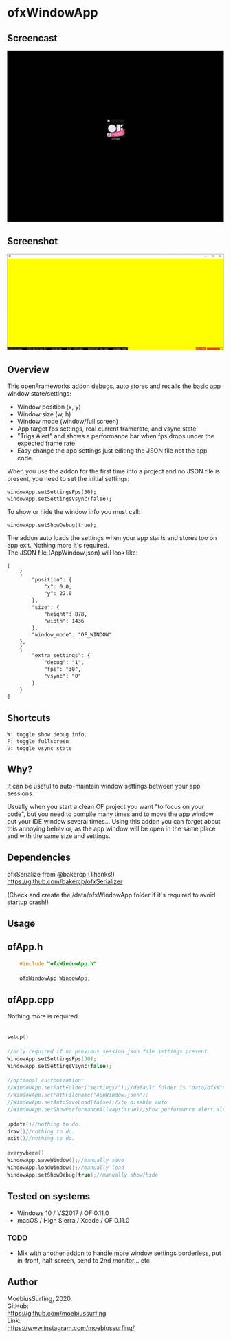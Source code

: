 # ofxWindowApp

## Screencast

![screenshot](/ofxWindowApp.gif?raw=true "MoebiusSurfing")


## Screenshot

![screenshot](/screenshot2.JPG?raw=true "MoebiusSurfing")



## Overview

This openFrameworks addon debugs, auto stores and recalls the basic app window state/settings:

* Window position (x, y) 
* Window size (w, h) 
* Window mode (window/full screen)
* App target fps settings, real current framerate, and vsync state
* "Trigs Alert" and shows a performance bar when fps drops under the expected frame rate
* Easy change the app settings just editing the JSON file not the app code.

When you use the addon for the first time into a project and no JSON file is present, you need to set the initial settings:  
```
windowApp.setSettingsFps(30);
windowApp.setSettingsVsync(false);
```

To show or hide the window info you must call:  
```
windowApp.setShowDebug(true);
```

The addon auto loads the settings when your app starts and stores too on app exit. Nothing more it's required.  
The JSON file (AppWindow.json) will look like:  
```
[
    {
        "position": {
            "x": 0.0,
            "y": 22.0
        },
        "size": {
            "height": 878,
            "width": 1436
        },
        "window_mode": "OF_WINDOW"
    },
    {
        "extra_settings": {
            "debug": "1",
            "fps": "30",
            "vsync": "0"
        }
    }
]
```



## Shortcuts

```
W: toggle show debug info.  
F: toggle fullscreen  
V: toggle vsync state
```



## Why?

It can be useful to auto-maintain window settings between your app sessions.  

Usually when you start a clean OF project you want "to focus on your code", but you need to compile many times and to move the app window out your IDE window several times...
Using this addon you can forget about this annoying behavior, as the app window will be open in the same place and with the same size and settings.  


## Dependencies

ofxSerialize from @bakercp (Thanks!)  
https://github.com/bakercp/ofxSerializer

(Check and create the /data/ofxWindowApp folder if it's required to avoid startup crash!)


## Usage

## ofApp.h
```cpp
    #include "ofxWindowApp.h"

    ofxWindowApp WindowApp;
```

## ofApp.cpp
Nothing more is required.

```cpp 

setup()

//only required if no previous session json file settings present
WindowApp.setSettingsFps(30);
WindowApp.setSettingsVsync(false);

//optional customization:  
//WindowApp.setPathFolder("settings/");//default folder is "data/ofxWindowApp/"
//WindowApp.setPathFilename("AppWindow.json");
//WindowApp.setAutoSaveLoad(false);//to disable auto
//WindowApp.setShowPerformanceAllways(true)//show performance alert also when debug is hidden

update()//nothing to do.
draw()//nothing to do.
exit()//nothing to do.
       
everywhere()       
WindowApp.saveWindow();//manually save
WindowApp.loadWindow();//manually load
WindowApp.setShowDebug(true);//manually show/hide
```



## Tested on systems

- Windows 10 / VS2017 / OF 0.11.0
- macOS / High Sierra / Xcode / OF 0.11.0



### TODO

* Mix with another addon to handle more window settings borderless, put in-front, half screen, send to 2nd monitor... etc



## Author

MoebiusSurfing, 2020.  
GitHub:  
https://github.com/moebiussurfing  
Link:  
https://www.instagram.com/moebiussurfing/
